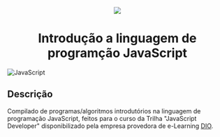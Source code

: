 <p align="center">
  <img src="https://raw.githubusercontent.com/abrahamcalf/programming-languages-logos/master/src/javascript/javascript_256x256.png">
  <h1 align="center">Introdução a linguagem de programção JavaScript</h1>
</p>

![JavaScript](https://img.shields.io/badge/javascript-%23323330.svg?style=for-the-badge&logo=javascript&logoColor=%23F7DF1E)

## Descrição

Compilado de programas/algoritmos introdutórios na linguagem de programação JavaScript, feitos para o curso da Trilha "JavaScript Developer" disponibilizado pela empresa provedora de e-Learning [DIO](https://web.dio.me/home).
